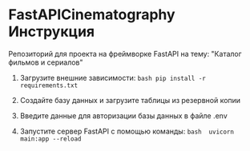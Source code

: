 # FastAPICinematography Инструкция
Репозиторий для проекта на фреймворке FastAPI на тему: "Каталог фильмов и сериалов"

1. Загрузите внешние зависимости:
  ```bash pip install -r requirements.txt```

3. Создайте базу данных и загрузите таблицы из резервной копии
4. Введите данные для авторизации базы данных в файле .env
5. Запустите сервер FastAPI с помощью команды:
  ```bash  uvicorn main:app --reload```
  
